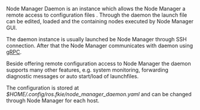 Node Manager Daemon is an instance which allows the Node Manager a remote access to configuration files . Through the daemon the launch file can be edited, loaded and the containing nodes executed by Node Manager GUI.

The daemon instance is usually launched be Node Manager through SSH connection. After that the Node Manager communicates with daemon using [gRPC](https://grpc.io/).

Beside offering remote configuration access to Node Manager the daemon supports many other features, e.g. system monitoring, forwarding diagnostic messages or auto start/load of launchfiles.

The configuration is stored at *$HOME/.config/ros.fkie/node_manager_daemon.yaml* and can be changed through Node Manager for each host.
